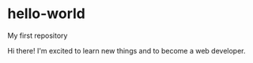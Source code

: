 # hello-world
My first repository

Hi there!
I'm excited to learn new things and to become a web developer.

